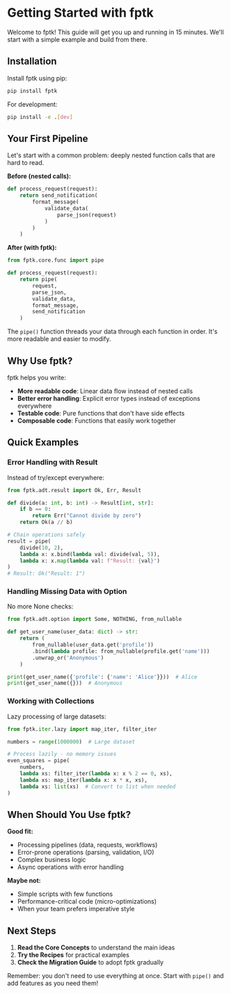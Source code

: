 # Getting Started with fptk

Welcome to fptk! This guide will get you up and running in 15 minutes. We'll start with a simple example and build from there.

## Installation

Install fptk using pip:

```bash
pip install fptk
```

For development:
```bash
pip install -e .[dev]
```

## Your First Pipeline

Let's start with a common problem: deeply nested function calls that are hard to read.

**Before (nested calls):**
```python
def process_request(request):
    return send_notification(
        format_message(
            validate_data(
                parse_json(request)
            )
        )
    )
```

**After (with fptk):**
```python
from fptk.core.func import pipe

def process_request(request):
    return pipe(
        request,
        parse_json,
        validate_data,
        format_message,
        send_notification
    )
```

The `pipe()` function threads your data through each function in order. It's more readable and easier to modify.

## Why Use fptk?

fptk helps you write:
- **More readable code**: Linear data flow instead of nested calls
- **Better error handling**: Explicit error types instead of exceptions everywhere
- **Testable code**: Pure functions that don't have side effects
- **Composable code**: Functions that easily work together

## Quick Examples

### Error Handling with Result

Instead of try/except everywhere:

```python
from fptk.adt.result import Ok, Err, Result

def divide(a: int, b: int) -> Result[int, str]:
    if b == 0:
        return Err("Cannot divide by zero")
    return Ok(a // b)

# Chain operations safely
result = pipe(
    divide(10, 2),
    lambda x: x.bind(lambda val: divide(val, 5)),
    lambda x: x.map(lambda val: f"Result: {val}")
)
# Result: Ok("Result: 1")
```

### Handling Missing Data with Option

No more None checks:

```python
from fptk.adt.option import Some, NOTHING, from_nullable

def get_user_name(user_data: dict) -> str:
    return (
        from_nullable(user_data.get('profile'))
        .bind(lambda profile: from_nullable(profile.get('name')))
        .unwrap_or('Anonymous')
    )

print(get_user_name({'profile': {'name': 'Alice'}}))  # Alice
print(get_user_name({}))  # Anonymous
```

### Working with Collections

Lazy processing of large datasets:

```python
from fptk.iter.lazy import map_iter, filter_iter

numbers = range(1000000)  # Large dataset

# Process lazily - no memory issues
even_squares = pipe(
    numbers,
    lambda xs: filter_iter(lambda x: x % 2 == 0, xs),
    lambda xs: map_iter(lambda x: x * x, xs),
    lambda xs: list(xs)  # Convert to list when needed
)
```

## When Should You Use fptk?

**Good fit:**
- Processing pipelines (data, requests, workflows)
- Error-prone operations (parsing, validation, I/O)
- Complex business logic
- Async operations with error handling

**Maybe not:**
- Simple scripts with few functions
- Performance-critical code (micro-optimizations)
- When your team prefers imperative style

## Next Steps

1. **Read the Core Concepts** to understand the main ideas
2. **Try the Recipes** for practical examples
3. **Check the Migration Guide** to adopt fptk gradually

Remember: you don't need to use everything at once. Start with `pipe()` and add features as you need them!